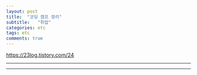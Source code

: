 ```yaml
---
layout: post
title:  "코딩 캠프 정리"
subtitle:   "취업"
categories: etc
tags: etc
comments: true
---
```

https://23log.tistory.com/24


---

---
